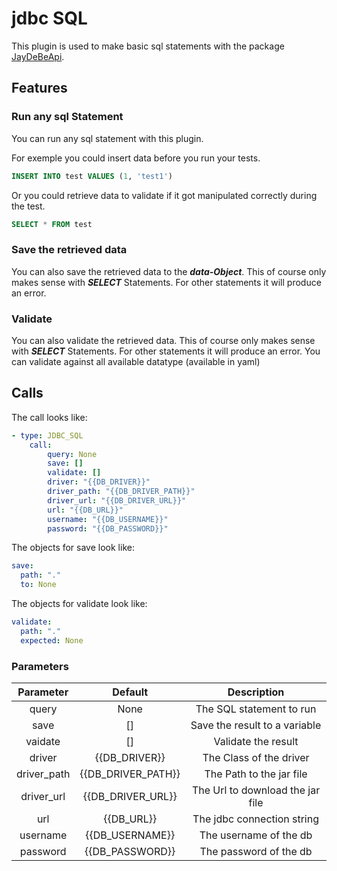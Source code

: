 # jdbc SQL

This plugin is used to make basic sql statements with the package [JayDeBeApi](https://pypi.org/project/JayDeBeApi/).

## Features

### Run any sql Statement

You can run any sql statement with this plugin.

For exemple you could insert data before you run your tests.

```sql
INSERT INTO test VALUES (1, 'test1')
```

Or you could retrieve data to validate if it got manipulated correctly during the test.

```sql
SELECT * FROM test
```

### Save the retrieved data

You can also save the retrieved data to the **_data-Object_**. This of course only makes sense with **_SELECT_** Statements. For other statements it will produce an error.

### Validate

You can also validate the retrieved data. This of course only makes sense with **_SELECT_** Statements. For other statements it will produce an error. You can validate against all available datatype (available in yaml)

## Calls

The call looks like:

```yaml
- type: JDBC_SQL
    call:
        query: None
        save: []
        validate: []
        driver: "{{DB_DRIVER}}"
        driver_path: "{{DB_DRIVER_PATH}}"
        driver_url: "{{DB_DRIVER_URL}}"
        url: "{{DB_URL}}"
        username: "{{DB_USERNAME}}"
        password: "{{DB_PASSWORD}}"
```

The objects for save look like:

```yaml
save:
  path: "."
  to: None
```

The objects for validate look like:

```yaml
validate:
  path: "."
  expected: None
```

### Parameters

|  Parameter  |      Default       |           Description            |
| :---------: | :----------------: | :------------------------------: |
|    query    |        None        |     The SQL statement to run     |
|    save     |         []         |  Save the result to a variable   |
|   vaidate   |         []         |       Validate the result        |
|   driver    |   {{DB_DRIVER}}    |     The Class of the driver      |
| driver_path | {{DB_DRIVER_PATH}} |     The Path to the jar file     |
| driver_url  | {{DB_DRIVER_URL}}  | The Url to download the jar file |
|     url     |     {{DB_URL}}     |    The jdbc connection string    |
|  username   |  {{DB_USERNAME}}   |      The username of the db      |
|  password   |  {{DB_PASSWORD}}   |      The password of the db      |
